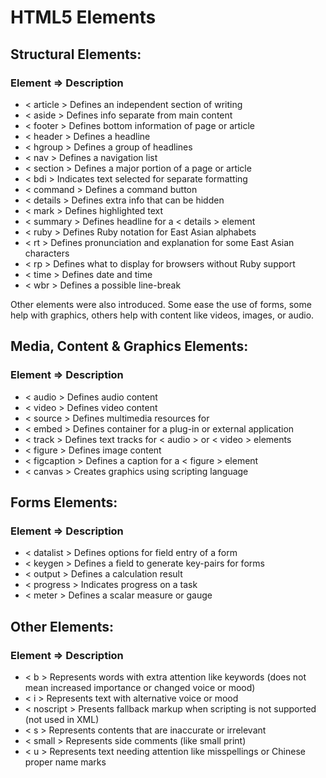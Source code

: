 # HTML5 Elements

## Structural Elements:
 
### Element => Description
 
* < article > Defines an independent section of writing
* < aside > Defines info separate from main content
* < footer > Defines bottom information of page or article
* < header > Defines a headline
* < hgroup > Defines a group of headlines
* < nav > Defines a navigation list
* < section > Defines a major portion of a page or article
* < bdi > Indicates text selected for separate formatting
* < command > Defines a command button
* < details > Defines extra info that can be hidden
* < mark > Defines highlighted text
* < summary > Defines headline for a < details > element
* < ruby > Defines Ruby notation for East Asian alphabets
* < rt > Defines pronunciation and explanation for some East Asian characters
* < rp > Defines what to display for browsers without Ruby support
* < time > Defines date and time
* < wbr > Defines a possible line-break
 
Other elements were also introduced. Some ease the use of forms, some help with graphics, others help with content like videos, images, or audio.
 
## Media, Content & Graphics Elements:
 
### Element => Description
 
* < audio > Defines audio content
* < video > Defines video content
* < source > Defines multimedia resources for <audio> and <video> elements
* < embed > Defines container for a plug-in or external application
* < track > Defines text tracks for < audio > or < video > elements
* < figure > Defines image content
* < figcaption > Defines a caption for a < figure > element
* < canvas > Creates graphics using scripting language
 
## Forms Elements:
 
### Element => Description
 
* < datalist > Defines options for field entry of a form
* < keygen > Defines a field to generate key-pairs for forms
* < output > Defines a calculation result
* < progress > Indicates progress on a task
* < meter > Defines a scalar measure or gauge

## Other Elements:

### Element => Description

* < b > Represents words with extra attention like keywords (does not mean increased importance or changed voice or mood)
* < i > Represents text with alternative voice or mood
* < noscript > Presents fallback markup when scripting is not supported (not used in XML)
* < s > Represents contents that are inaccurate or irrelevant
* < small > Represents side comments (like small print)
* < u > Represents text needing attention like misspellings or Chinese proper name marks
